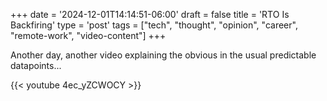 +++
date = '2024-12-01T14:14:51-06:00'
draft = false
title = 'RTO Is Backfiring'
type = 'post'
tags = ["tech", "thought", "opinion", "career", "remote-work", "video-content"]
+++

Another day, another video explaining the obvious in the usual predictable datapoints...

<div class="video">
{{< youtube 4ec_yZCWOCY >}}
</div>